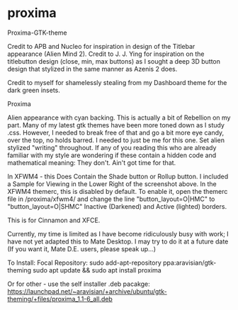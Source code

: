 # proxima
Proxima-GTK-theme

Credit to APB and Nucleo for inspiration in design of the Titlebar appearance (Alien Mind 2).
Credit to J. J. Ying for inspiration on the titlebutton design (close, min, max buttons) as I sought a deep 3D button design that stylized in the same manner as Azenis 2 does.

Credit to myself for shamelessly stealing from my Dashboard theme for the dark green insets.


Proxima

Alien appearance with cyan backing. This is actually a bit of Rebellion on my part. Many of my latest gtk themes have been more toned down as I study .css. However, I needed to break free of that and go a bit more eye candy, over the top, no holds barred. I needed to just be me for this one.
Set alien stylized "writing" throughout. If any of you reading this who are already familiar with my style are wondering if these contain a hidden code and mathematical meaning:
They don't. Ain't got time for that.

In XFWM4 - this Does Contain the Shade button or Rollup button. I included a Sample for Viewing in the Lower Right of the screenshot above. In the XFWM4 themerc, this is disabled by default. To enable it, open the themerc file in /proxima/xfwm4/ and change the line "button_layout=O|HMC" to "button_layout=O|SHMC"
Inactive (Darkened) and Active (lighted) borders.


This is for Cinnamon and XFCE.

Currently, my time is limited as I have become ridiculously busy with work; I have not yet adapted this to Mate Desktop. I may try to do it at a future date (If you want it, Mate D.E. users, please speak up...)

To Install:
Focal Repository:
sudo add-apt-repository ppa:aravisian/gtk-theming
sudo apt update && sudo apt install proxima

Or for other - use the self installer .deb pacakge:
https://launchpad.net/~aravisian/+archive/ubuntu/gtk-theming/+files/proxima_1.1-6_all.deb
